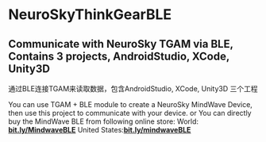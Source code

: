 # NeuroSkyThinkGearBLE
Communicate with NeuroSky TGAM via BLE, Contains 3 projects, AndroidStudio, XCode, Unity3D
-------
通过BLE连接TGAM来读取数据，包含AndroidStudio, XCode, Unity3D 三个工程

You can use TGAM + BLE module to create a NeuroSky MindWave Device, then use this project to communicate with your device.
or
You can directly buy the MindWave BLE from following online store: 
World: [**bit.ly/MindwaveBLE**](bit.ly/MindwaveBLE)        United States:[**bit.ly/mindwaveBLE**](bit.ly/mindwaveBLE)
